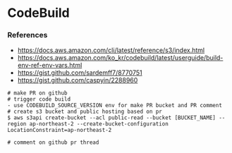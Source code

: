 # CodeBuild

### References
- https://docs.aws.amazon.com/cli/latest/reference/s3/index.html
- https://docs.aws.amazon.com/ko_kr/codebuild/latest/userguide/build-env-ref-env-vars.html
- https://gist.github.com/sardemff7/8770751
- https://gist.github.com/caspyin/2288960

```
# make PR on github
# trigger code build
- use CODEBUILD_SOURCE_VERSION env for make PR bucket and PR comment
# create s3 bucket and public hosting based on pr
$ aws s3api create-bucket --acl public-read --bucket [BUCKET_NAME] --region ap-northeast-2 --create-bucket-configuration LocationConstraint=ap-northeast-2

# comment on github pr thread

```
